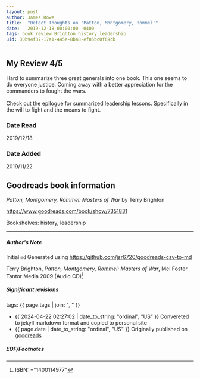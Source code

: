 ```yaml
---
layout: post
author: James Rowe
title:  "Detect Thoughts on 'Patton, Montgomery, Rommel'"
date:   2019-12-18 00:00:00 -0400
tags: book review Brighton history leadership
uid: 30b94f37-17a1-445e-8ba8-ef05bc0f69cb
---
```


<!-- highly dependent on how you personally use jekyll templates, and how you want this to show up -->
<!-- escape any jekyll keys with double brackets -->

## My Review 4/5

Hard to summarize three great generals into one book. This one seems to do everyone justice. Coming away with a better appreciation for the commanders to fought the wars.<br/><br/>Check out the epilogue for summarized leadership lessons. Specifically in the will to fight and the means to fight.

### Date Read
2019/12/18

### Date Added
2019/11/22

## Goodreads book information

*Patton, Montgomery, Rommel: Masters of War* by Terry Brighton

https://www.goodreads.com/book/show/7351831

Bookshelves: history, leadership

---

##### Author's Note

Initial `md` Generated using https://github.com/jsr6720/goodreads-csv-to-md

Terry Brighton, *Patton, Montgomery, Rommel: Masters of War*, Mel Foster Tantor Media 2009 (Audio CD)[^1]

##### Significant revisions

tags: {{ page.tags | join: ", " }} <!-- todo move this somewhere -->

- {{ 2024-04-22 02:27:02 | date_to_string: "ordinal", "US" }} Convereted to jekyll markdown format and copied to personal site
- {{ page.date | date_to_string: "ordinal", "US" }} Originally published on [goodreads](https://www.goodreads.com)

##### EOF/Footnotes

[^1]: ISBN: ="1400114977"